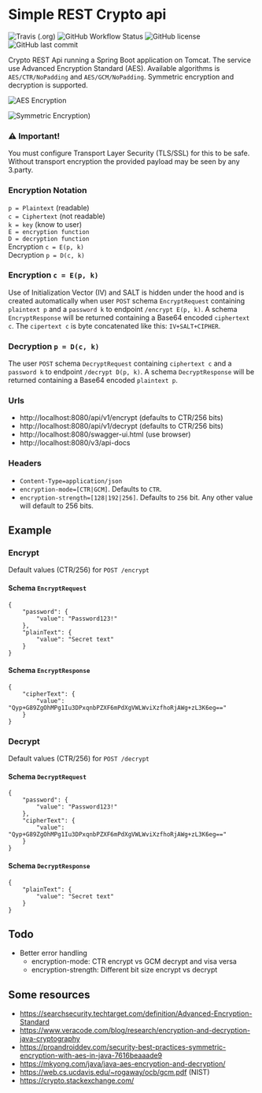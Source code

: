 # Simple REST Crypto api
![Travis (.org)](https://img.shields.io/travis/avec112/crypto-api?logo=travis)
![GitHub Workflow Status](https://img.shields.io/github/workflow/status/avec112/crypto-api/CodeQL?label=CodeQL&logo=github)
![GitHub license](https://img.shields.io/github/license/avec112/crypto-api)
![GitHub last commit](https://img.shields.io/github/last-commit/Avec112/crypto-api)

Crypto REST Api running a Spring Boot application on Tomcat. The service use Advanced Encryption Standard (AES). 
Available algorithms is `AES/CTR/NoPadding` and `AES/GCM/NoPadding`. Symmetric encryption and decryption is supported. 

![AES Encryption](https://cdn.ttgtmedia.com/rms/onlineImages/security-aes_design_desktop.jpg)

![Symmetric Encryption](https://www.ssl2buy.com/wiki/wp-content/uploads/2015/12/Symmetric-Encryption.png))

### :warning: Important!
You must configure Transport Layer Security (TLS/SSL) for this to be safe. Without transport encryption
the provided payload may be seen by any 3.party.

### Encryption Notation
`p = Plaintext` (readable) \
`c = Ciphertext` (not readable) \
`k = key` (know to user) \
`E = encryption function` \
`D = decryption function` \
Encryption `c = E(p, k)` \
Decryption `p = D(c, k)`

### Encryption `c = E(p, k)`
Use of Initialization Vector (IV) and SALT is hidden under the hood and is created automatically when user `POST` 
schema `EncryptRequest` containing `plaintext p` and a `password k` to endpoint `/encrypt E(p, k)`. A schema `EncryptResponse` will be returned 
containing a Base64 encoded `ciphertext c`. The `cipertext c` is byte concatenated like this: `IV+SALT+CIPHER`. 

### Decryption `p = D(c, k)`
The user `POST` schema `DecryptRequest` containing `ciphertext c` and a `password k` to endpoint `/decrypt D(p, k)`. 
A schema `DecryptResponse` will be returned containing a Base64 encoded `plaintext p`.

### Urls
* http://localhost:8080/api/v1/encrypt (defaults to CTR/256 bits)
* http://localhost:8080/api/v1/decrypt (defaults to CTR/256 bits)
* http://localhost:8080/swagger-ui.html (use browser)
* http://localhost:8080/v3/api-docs
 
### Headers
* `Content-Type=application/json`
* `encryption-mode=[CTR|GCM]`. Defaults to `CTR`.
* `encryption-strength=[128|192|256]`. Defaults to `256` bit. Any other value will default to 256 bits.

## Example

### Encrypt
Default values (CTR/256) for  `POST /encrypt`

#### Schema `EncryptRequest`
```
{
    "password": {
        "value": "Password123!"
    },
    "plainText": {
        "value": "Secret text"
    }
}
```

#### Schema `EncryptResponse`
```
{
    "cipherText": {
        "value": "Qyp+G89ZgOhMPg1Iu3DPxqnbPZXF6mPdXgVWLWviXzfhoRjAWg+zL3K6eg=="
    }
}
```

### Decrypt
Default values (CTR/256) for `POST /decrypt`

#### Schema `DecryptRequest`
```
{
    "password": {
        "value": "Password123!"
    },
    "cipherText": {
        "value": "Qyp+G89ZgOhMPg1Iu3DPxqnbPZXF6mPdXgVWLWviXzfhoRjAWg+zL3K6eg=="
    }
}
```

#### Schema `DecryptResponse`
```
{
    "plainText": {
        "value": "Secret text"
    }
}
```

## Todo
* Better error handling
  * encryption-mode: CTR encrypt vs GCM decrypt and visa versa
  * encryption-strength: Different bit size encrypt vs decrypt

## Some resources

- https://searchsecurity.techtarget.com/definition/Advanced-Encryption-Standard
- https://www.veracode.com/blog/research/encryption-and-decryption-java-cryptography
- https://proandroiddev.com/security-best-practices-symmetric-encryption-with-aes-in-java-7616beaaade9
- https://mkyong.com/java/java-aes-encryption-and-decryption/
- https://web.cs.ucdavis.edu/~rogaway/ocb/gcm.pdf (NIST)
- https://crypto.stackexchange.com/
